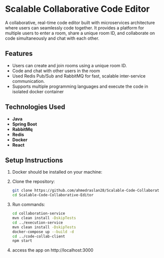 # Scalable Collaborative Code Editor
A collaborative, real-time code editor built with microservices architecture where users can seamlessly code together. It provides a platform for multiple users to enter a room, share a unique room ID, and collaborate on code simultaneously and chat with each other.

## Features

- Users can create and join rooms using a unique room ID.
- Code and chat with other users in the room 
- Used Redis Pub/Sub and RabbitMQ for fast, scalable inter-service communication.
- Supports multiple programming languages and execute the code in isolated docker container 

## Technologies Used

- **Java**
- **Spring Boot**
- **RabbitMq**
- **Redis**
- **Docker**
- **React**

## Setup Instructions
1. Docker should be installed on your machine:

2. Clone the repository:
   ```sh
   git clone https://github.com/ahmedraslan28/Scalable-Code-Collaborative-Editor.git
   cd Scalable-Code-Collaborative-Editor
   ```
3. Run commands:
   ```sh
   cd collaboration-service
   mvn clean install -DskipTests 
   cd ../execution-service
   mvn clean install -DskipTests
   docker-compose up --build -d 
   cd ../code-collab-client
   npm start
   ```
4. access the app on http://localhost:3000

